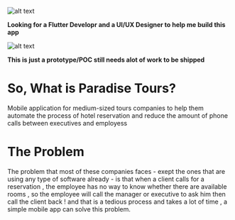 ![alt text](https://github.com/tarikwaleed/paradise-tours/blob/main/business-partners.webp?raw=true)

**Looking for a Flutter Developr and a UI/UX Designer to help me build this app**


![alt text](https://github.com/tarikwaleed/paradise-tours/blob/main/poc.jpg?raw=true)

**This is just a prototype/POC still needs alot of work to be shipped**

# So, What is Paradise Tours?

Mobile application for medium-sized tours companies to help them automate the process of hotel reservation and reduce the amount of phone calls between executives and employess 

# The Problem

The problem that most of these companies faces - exept the ones that are using any type of software already - is that when a client calls for a reservation , the employee has no way to know whether there are available rooms , so the employee will call the manager or executive to ask him then call the client back !
and that is a tedious process and takes a lot of time , a simple mobile app can solve this problem.
